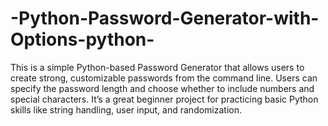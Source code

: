 # -Python-Password-Generator-with-Options-python-
This is a simple Python-based Password Generator that allows users to create strong, customizable passwords from the command line. Users can specify the password length and choose whether to include numbers and special characters. It’s a great beginner project for practicing basic Python skills like string handling, user input, and randomization.

